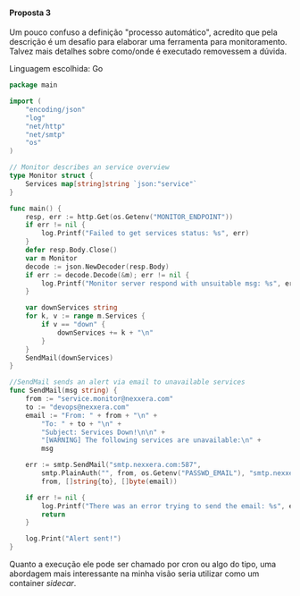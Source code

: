 #### Proposta 3
Um pouco confuso a definição "processo automático", acredito que pela descrição é um desafio para elaborar uma ferramenta para monitoramento. Talvez mais detalhes sobre como/onde é executado removessem a dúvida.

Linguagem escolhida: Go

```Go
package main

import (
	"encoding/json"
	"log"
	"net/http"
	"net/smtp"
	"os"
)

// Monitor describes an service overview
type Monitor struct {
	Services map[string]string `json:"service"`
}

func main() {
	resp, err := http.Get(os.Getenv("MONITOR_ENDPOINT"))
	if err != nil {
		log.Printf("Failed to get services status: %s", err)
	}
	defer resp.Body.Close()
	var m Monitor
	decode := json.NewDecoder(resp.Body)
	if err := decode.Decode(&m); err != nil {
		log.Printf("Monitor server respond with unsuitable msg: %s", err)
	}

	var downServices string
	for k, v := range m.Services {
		if v == "down" {
			downServices += k + "\n"
		}
	}
	SendMail(downServices)
}

//SendMail sends an alert via email to unavailable services
func SendMail(msg string) {
	from := "service.monitor@nexxera.com"
	to := "devops@nexxera.com"
	email := "From: " + from + "\n" +
		"To: " + to + "\n" +
		"Subject: Services Down!\n\n" +
		"[WARNING] The following services are unavailable:\n" +
		msg

	err := smtp.SendMail("smtp.nexxera.com:587",
		smtp.PlainAuth("", from, os.Getenv("PASSWD_EMAIL"), "smtp.nexxera.com"),
		from, []string{to}, []byte(email))

	if err != nil {
		log.Printf("There was an error trying to send the email: %s", err)
		return
	}

	log.Print("Alert sent!")
}
```

Quanto a execução ele pode ser chamado por cron ou algo do tipo, uma abordagem mais interessante na minha visão seria utilizar como um container *sidecar*.

